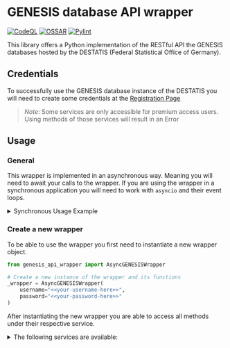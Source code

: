 # GENESIS database API wrapper
[![CodeQL](https://github.com/j-suchard/destatis-genesis-api/actions/workflows/code-analysis.yaml/badge.svg)](https://github.com/j-suchard/destatis-genesis-api/actions/workflows/code-analysis.yaml)
[![OSSAR](https://github.com/j-suchard/destatis-genesis-api/actions/workflows/ossar.yaml/badge.svg)](https://github.com/j-suchard/destatis-genesis-api/actions/workflows/ossar.yaml)
[![Pylint](https://github.com/j-suchard/destatis-genesis-api/actions/workflows/pylint.yaml/badge.svg?branch=main)](https://github.com/j-suchard/destatis-genesis-api/actions/workflows/pylint.yaml)

This library offers a Python implementation of the RESTful API the GENESIS databases hosted by 
the DESTATIS (Federal Statistical Office of Germany).

## Credentials
To successfully use the GENESIS database instance of the DESTATIS you will need to create some 
credentials at the [Registration Page](https://www-genesis.destatis.de/genesis/online?Menu=Registrierung#abreadcrumb)

> *Note*: Some services are only accessible for premium access users. Using methods of those 
> services will result in an Error

## Usage
### General

This wrapper is implemented in an asynchronous way. Meaning you will need to await your calls to 
the wrapper. If you are using the wrapper in a synchronous application you will need to work 
with `asyncio` and their event loops.

<details><summary>Synchronous Usage Example</summary>

```python
import asyncio

from genesis_api_wrapper import AsyncGENESISWrapper

# Create a new wrapper with your credentials
_wrapper = AsyncGENESISWrapper(
    username="<<your-username-here>>",
    password="<<your-password-here>>"
)

# Get the current event loop
_loop = asyncio.get_event_loop()

# Execute a call in the loop which checks your credentials
call_result = _loop.run_until_complete(_wrapper.hello_world.login_check())
```
</details>

### Create a new wrapper
To be able to use the wrapper you first need to instantiate a new wrapper object.

```python
from genesis_api_wrapper import AsyncGENESISWrapper

# Create a new instance of the wrapper and its functions
_wrapper = AsyncGENESISWrapper(
    username="<<your-username-here>>",
    password="<<your-password-here>>"
)
```

After instantiating the new wrapper you are able to access all methods under their respective 
service. 

<details><summary>The following services are available:</summary>

| Service Name | Property of the wrapper | Description                                                                                                   |
|--------------|-------------------------|---------------------------------------------------------------------------------------------------------------|
| Hello World  | `hello_world`           | Methods for testing the access to the API (User Agent Check/Credential Validation)                            |
| FindAPIWrapper         | `find`                  | Methods for finding objects stored in the database (Tables, Statistics, Variables, DataAPIWrapper Cubes and Timeseries) |
| Catalogue    | `catalogue`             | Methods for listing objects                                                                                   |
| DataAPIWrapper         | `data`                  | Methods for downloading data                                                                                  |
| ~~Metadata~~ | `metadata`              | Methods for downloading metadata about objects in the database                                                |
| ~~Profile~~  | `profile`               | Methods for maintaining the own user account                                                                  |
</details>

